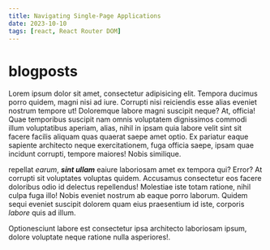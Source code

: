 ```yaml
---
title: Navigating Single-Page Applications
date: 2023-10-10
tags: [react, React Router DOM]
---
```


# blogposts

<CustomImage src="https://raw.githubusercontent.com/akladyous/blogposts/main/images/react-js.png" alt="React.JS" />
<!-- ![My Image](https://raw.githubusercontent.com/akladyous/blogposts/main/images/react-js.png) -->

Lorem ipsum dolor sit amet, consectetur adipisicing elit. Tempora ducimus porro quidem, magni nisi
ad iure. Corrupti nisi reiciendis esse alias eveniet nostrum tempore ut! Doloremque labore magni
suscipit neque? At, officia! Quae temporibus suscipit nam omnis voluptatem dignissimos commodi illum
voluptatibus aperiam, alias, nihil in ipsam quia labore velit sint sit facere facilis aliquam quas
quaerat saepe amet optio. Ex pariatur eaque sapiente architecto neque exercitationem, fuga officia
saepe, ipsam quae incidunt corrupti, tempore maiores! Nobis similique.

repellat _earum_, **_sint ullam_** eaiure laboriosam amet ex tempora qui? Error? At corrupti sit
voluptates voluptas quidem. Accusamus consectetur eos facere doloribus odio id delectus repellendus!
Molestiae iste totam ratione, nihil culpa fuga illo! Nobis eveniet nostrum ab eaque porro laborum.
Quidem sequi eveniet suscipit dolorem quam eius praesentium id iste, corporis _labore_ quis ad
illum.

Optionesciunt labore est consectetur ipsa architecto laboriosam ipsum, dolore voluptate neque
ratione nulla asperiores!.
